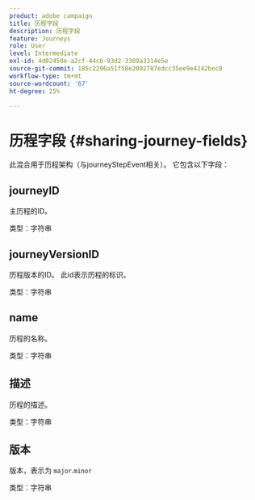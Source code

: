 ```yaml
---
product: adobe campaign
title: 历程字段
description: 历程字段
feature: Journeys
role: User
level: Intermediate
exl-id: 4d0245de-a2cf-44c6-93d2-3309a3314e5e
source-git-commit: 185c2296a51f58e2092787edcc35ee9e4242bec8
workflow-type: tm+mt
source-wordcount: '67'
ht-degree: 25%

---
```


# 历程字段 {#sharing-journey-fields}

此混合用于历程架构（与journeyStepEvent相关）。 它包含以下字段：

## journeyID

主历程的ID。

类型：字符串

## journeyVersionID

历程版本的ID。 此id表示历程的标识。

类型：字符串

## name

历程的名称。

类型：字符串

## 描述

历程的描述。

类型：字符串

## 版本

版本，表示为 `major`.`minor`

类型：字符串
